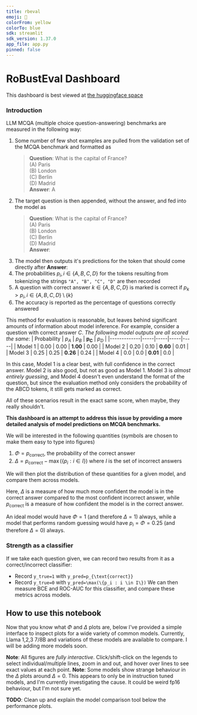 ```yaml
---
title: rbeval
emoji: 💩
colorFrom: yellow
colorTo: blue
sdk: streamlit
sdk_version: 1.37.0
app_file: app.py
pinned: false
---
```


# RoBustEval Dashboard

This dashboard is best viewed at [the huggingface space](https://huggingface.co/spaces/mli-will/rbeval)

### Introduction

LLM MCQA (multiple choice question-answering) benchmarks are measured in the following way:
1. Some number of few shot examples are pulled from the validation set of the MCQA benchmark and formatted as
    > **Question**: What is the capital of France? \
    > (A) Paris \
    > (B) London \
    > (C) Berlin \
    > (D) Madrid \
    > **Answer**: A
2. The target question is then appended, without the answer, and fed into the model as
    > **Question**: What is the capital of France? \
    > (A) Paris \
    > (B) London \
    > (C) Berlin \
    > (D) Madrid \
    > **Answer**:
3. The model then outputs it's predictions for the token that should come directly after **Answer**:
4. The probabilities $p_i, i \in \{A,B,C,D\}$ for the tokens resulting from tokenizing the strings `"A", "B", "C", "D"` are then recorded
5. A question with correct answer $k \in \{A,B,C,D\}$ is marked is correct if $p_k > p_i, i \in \{A,B,C,D\} \setminus \{k\}$
6. The accuracy is reported as the percentage of questions correctly answered

This method for evaluation is reasonable, but leaves behind significant amounts of information about model inference.
For example, consider a question with correct answer $C$. *The following model outputs are all scored the same*:
| Probability | $p_A$   | $p_B$   | $\mathbf{p_C}$   | $p_D$   |
|-------------|-----|-----|-----|-----|
| Model 1     | 0.00 | 0.00 | **1.00** | 0.00 |
| Model 2     | 0.20 | 0.10 | **0.60** | 0.01 |
| Model 3     | 0.25 | 0.25 | **0.26** | 0.24 |
| Model 4     | 0.0 | 0.0 | **0.01** | 0.0 |

In this case, Model 1 is a clear best, with full confidence in the correct answer.
Model 2 is also good, but not as good as Model 1.
Model 3 is _almost entirely guessing_, and Model 4 doesn't even understand the format of the question, but since the evaluation method only considers the probability of the ABCD tokens, it still gets marked as correct.

All of these scenarios result in the exact same score, when maybe, they really shouldn't.

**This dashboard is an attempt to address this issue by providing a more detailed analysis of model predictions on MCQA benchmarks.**

We will be interested in the following quantities (symbols are chosen to make them easy to type into figures)
1. $\Phi = p_{\text{correct}}$, the probability of the correct answer
2. $\Delta = p_{\text{correct}} - \max(\{p_i : i \in I\})$ where $I$ is the set of incorrect answers

We will then plot the distribution of these quantities for a given model, and compare them across models.

Here, $\Delta$ is a measure of how much more confident the model is in the correct answer compared to the most confident incorrect answer, while $p_{\text{correct}}$ is a measure of how confident the model is in the correct answer.

An ideal model would have $\Phi = 1$ (and therefore $\Delta=1$) always, while a model that performs random guessing would have $p_i = \Phi = 0.25$ (and therefore $\Delta=0$) always.

### Strength as a classifier
If we take each question given, we can record two results from it as a correct/incorrect classifier:
* Record `y_true=1` with `y_pred=p_{\text{correct}}`
* Record `y_true=0` with `y_pred=\max(\{p_i : i \in I\})`
We can then measure BCE and ROC-AUC for this classifier, and compare these metrics across models.

<!---
### Reading $\Phi$ plots
Let's look at an example: MMLU on Llama-7b and Guanaco-7b, an early example of instruction tuning, in the 5-shot setting.

![Phi Plot](llama1-guanaco-base-phi-plot.png)

The <span style="color:lightblue">**blue line is Llama-7b**</span> and the <span style="color:tomato">**red line is Guanaco-7b**</span>. There are a few things of note.
* The y-axis denotes the percentage of questions which have a $\Phi$ value greater than the corresponding x-axis value. For example, looking at $\Phi=0.25$, we can see ~60% of Llama-7b's questions give correct answers a probability greater than 0.25, corresponding to random guessing.
* Both models intersect at roughly $\Phi \approx 0.25$ with ~60% of samples, which means they both perform random guessing or worse for roughly 40% of the questions.
* Guanaco-7b has a greater number of samples with low $\Phi$ values, indicating that it's more confident of it's incorrectness.
* Similarly, Guanaco-7b has a greater number of samples with *large* $\Phi$ values, indicating that it's more confident of it's correctness as well.

### Reading $\Delta$ plots

![Delta Plot](llama1-guanaco-base-delta-plot.png)

Again, the <span style="color:lightblue">**blue line is Llama-7b**</span> and the <span style="color:tomato">**red line is Guanaco-7b**</span>. From this plot, we can see a few things:
* The 'accuracy' as we defined earlier is the percentage of samples with $\Delta > 0$. We can see this as the intersection of the curves with the vertical line at $\Delta = 0$. We can see that while instruction tuning doesn't seem to have changed the accuracy significantly, it has *vastly* altered the distribution of $\Delta$ values.
* Guanaco-7b has a higher percentage of samples with large $\Delta$ values than Llama-7b. For example, in ~12-13% of the samples, Guanaco-7b predicts the correct answer with a probability at least 0.2 greater than the most confident incorrect answer.
* Guanaco-7b also has a higher percentage of samples with very low $\Delta$ values. For example, we can read that ~75% of the samples have $\Delta > -0.2$, meaning that ~25% have $\Delta \leq -0.2$. This means that Guanaco-7b predicts the wrong answer with a probability at least 0.2 greater than the correct answer in 25% of the samples, when compared to Llama-7b which only does that in ~6-7% of the samples.
-->

## How to use this notebook

Now that you know what $\Phi$ and $\Delta$ plots are, below I've provided a simple interface to inspect plots for a wide variety of common models.
Currently, Llama 1,2,3 7/8B and variations of these models are available to compare.
I will be adding more models soon.

**Note**: All figures are *fully interactive*. Click/shift-click on the legends to select individual/multiple lines, zoom in and out, and hover over lines to see exact values at each point.
**Note**: Some models show strange behaviour in the $\Delta$ plots around $\Delta=0$. This appears to only be in instruction tuned models, and I'm currently investigating the cause. It could be weird fp16 behaviour, but I'm not sure yet.

**TODO**: Clean up and explain the model comparison tool below the performance plots.
